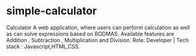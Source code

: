 # simple-calculator
Calculator
A web application, where users can perform calculation as well as can solve expressions based on BODMAS.
Available features are Addition , Subtraction , Multiplication and Division.
Role: Developer | Tech stack : Javascript,HTML,CSS.

